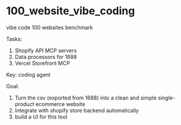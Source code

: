 # 100_website_vibe_coding
vibe code 100 websites benchmark

Tasks: 

1. Shopify API MCP servers
2. Data processors for 1688
3. Vercel Storefront MCP

Key: coding agent 

Goal: 
1. Turn the csv (exported from 1688) into a clean and simple single-product ecommerce website
2. Integrate with shopify store backend automatically
3. build a UI for this tool 
